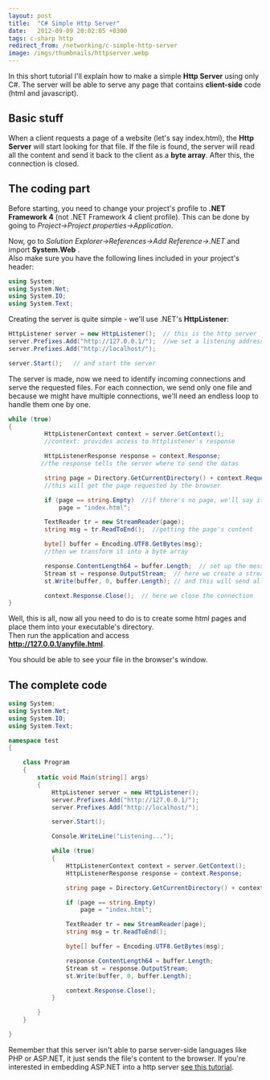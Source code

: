 ```yaml
---
layout: post
title:  "C# Simple Http Server"
date:   2012-09-09 20:02:05 +0300
tags: c-sharp http
redirect_from: /networking/c-simple-http-server
image: /imgs/thumbnails/httpserver.webp
---
```


In this short tutorial I'll explain how to make a simple **Http Server** using only C#. The server will be able to serve any page that contains **client-side** code (html and javascript).

## Basic stuff

When a client requests a page of a website (let's say index.html), the **Http Server** will start looking for that file. If the file is found, the server will read all the content and send it back to the client as a **byte array**. After this, the connection is closed.

## The coding part

Before starting, you need to change your project's profile to **.NET Framework 4** (not .NET Framework 4 client profile). This can be done by going to _Project->Project properties->Application_.

Now, go to _Solution Explorer->References->Add Reference->.NET_ and import **System.Web** .  
Also make sure you have the following lines included in your project's header:

```csharp
using System;
using System.Net;
using System.IO;
using System.Text;
```

Creating the server is quite simple - we'll use .NET's **HttpListener**:

```csharp
HttpListener server = new HttpListener();  // this is the http server
server.Prefixes.Add("http://127.0.0.1/");  //we set a listening address here (localhost)
server.Prefixes.Add("http://localhost/");

server.Start();   // and start the server
```

The server is made, now we need to identify incoming connections and serve the requested files. For each connection, we send only one file and because we might have multiple connections, we'll need an endless loop to handle them one by one.

```csharp
while (true)
{
          HttpListenerContext context = server.GetContext();  
          //context: provides access to httplistener's response

          HttpListenerResponse response = context.Response; 
         //the response tells the server where to send the datas

          string page = Directory.GetCurrentDirectory() + context.Request.Url.LocalPath;
          //this will get the page requested by the browser 

          if (page == string.Empty)  //if there's no page, we'll say it's index.html
              page = "index.html"; 

          TextReader tr = new StreamReader(page);  
          string msg = tr.ReadToEnd();  //getting the page's content

          byte[] buffer = Encoding.UTF8.GetBytes(msg);   
          //then we transform it into a byte array

          response.ContentLength64 = buffer.Length;  // set up the messasge's length
          Stream st = response.OutputStream;  // here we create a stream to send the message
          st.Write(buffer, 0, buffer.Length); // and this will send all the content to the browser

          context.Response.Close();  // here we close the connection
}
```

Well, this is all, now all you need to do is to create some html pages and place them into your executable's directory.  
Then run the application and access  
**http://127.0.0.1/anyfile.html**.

You should be able to see your file in the browser's window.

## The complete code

```csharp
using System;
using System.Net;
using System.IO;
using System.Text;

namespace test
{

    class Program
    {
        static void Main(string[] args)
        {
            HttpListener server = new HttpListener();
            server.Prefixes.Add("http://127.0.0.1/");
            server.Prefixes.Add("http://localhost/");

            server.Start();

            Console.WriteLine("Listening...");

            while (true)
            {
                HttpListenerContext context = server.GetContext();
                HttpListenerResponse response = context.Response;

                string page = Directory.GetCurrentDirectory() + context.Request.Url.LocalPath;

                if (page == string.Empty)
                    page = "index.html";

                TextReader tr = new StreamReader(page);
                string msg = tr.ReadToEnd();

                byte[] buffer = Encoding.UTF8.GetBytes(msg);

                response.ContentLength64 = buffer.Length;
                Stream st = response.OutputStream;
                st.Write(buffer, 0, buffer.Length);

                context.Response.Close();
            }

        }
    }

}
```

Remember that this server isn't able to parse server-side languages like PHP or ASP.NET, it just sends the file's content to the browser. If you're interested in embedding ASP.NET into a http server [see this tutorial](http://www.codingvision.net/networking/c-http-server-with-aspnet).